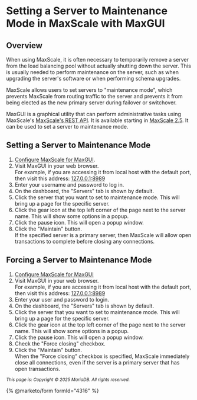 # Setting a Server to Maintenance Mode in MaxScale with MaxGUI

## Overview

When using MaxScale, it is often necessary to temporarily remove a server from the load balancing pool without actually shutting down the server. This is usually needed to perform maintenance on the server, such as when upgrading the server's software or when performing schema upgrades.

MaxScale allows users to set servers to "maintenance mode", which prevents MaxScale from routing traffic to the server and prevents it from being elected as the new primary server during failover or switchover.

MaxGUI is a graphical utility that can perform administrative tasks using MaxScale's [MaxScale's REST API](../administrative-tools-for-mariadb-maxscale-maxctrl/operating-maxscale-with-maxctrl/). It is available starting in [MaxScale 2.5](../../maxscale-archive/archive-of-2.x-versions-and-6/mariadb-maxscale-25/). It can be used to set a server to maintenance mode.

## Setting a Server to Maintenance Mode

1. [Configure MaxScale for MaxGUI](configuring-maxscale-for-maxgui.md).
2. Visit MaxGUI in your web browser.\
   For example, if you are accessing it from local host with the default port, then visit this address: [127.0.0.1:8989](https://127.0.0.1:8989)
3. Enter your username and password to log in.
4. On the dashboard, the "Servers" tab is shown by default.
5. Click the server that you want to set to maintenance mode. This will bring up a page for the specific server.
6. Click the gear icon at the top left corner of the page next to the server name. This will show some options in a popup.
7. Click the pause icon. This will open a popup window.
8. Click the "Maintain" button.\
   If the specified server is a primary server, then MaxScale will allow open transactions to complete before closing any connections.

## Forcing a Server to Maintenance Mode

1. [Configure MaxScale for MaxGUI](configuring-maxscale-for-maxgui.md)
2. Visit MaxGUI in your web browser.\
   For example, if you are accessing it from local host with the default port, then visit this address: [127.0.0.1:8989](https://127.0.0.1:8989)
3. Enter your user and password to login.
4. On the dashboard, the "Servers" tab is shown by default.
5. Click the server that you want to set to maintenance mode. This will bring up a page for the specific server.
6. Click the gear icon at the top left corner of the page next to the server name. This will show some options in a popup.
7. Click the pause icon. This will open a popup window.
8. Check the "Force closing" checkbox.
9. Click the "Maintain" button.\
   When the "Force closing" checkbox is specified, MaxScale immediately close all connections, even if the server is a primary server that has open transactions.

<sub>_This page is: Copyright © 2025 MariaDB. All rights reserved._</sub>

{% @marketo/form formId="4316" %}
